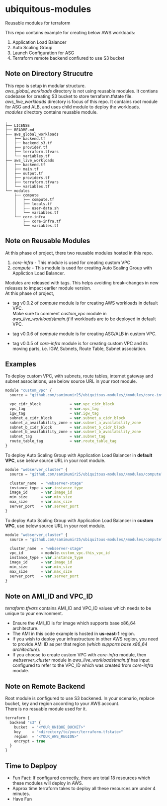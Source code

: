 # ubiquitous-modules
Reusable modules for terraform

This repo contains example for creating below AWS workloads:
1. Application Load Balancer
2. Auto Scaling Group
3. Launch Configuration for ASG
4. Terraform remote backend confiured to use S3 bucket

## Note on Directory Strucutre
This repo is setup in modular structure.\
*aws_global_workloads* directory is not using reusable modules. It contians codebase for creating S3 bucket to store terraform.tfstate file.\
*aws_live_workloads* directory is focus of this repo. It contains root module for ASG and ALB, and uses child module to deploy the workloads.\
*modules* directory contains reusable module.

```
.
├── LICENSE
├── README.md
├── aws_global_workloads
│   ├── backend.tf
│   ├── backend_s3.tf
│   ├── provider.tf
│   ├── terraform.tfvars
│   └── variables.tf
├── aws_live_workloads
│   ├── backend.tf
│   ├── main.tf
│   ├── output.tf
│   ├── providers.tf
│   ├── terraform.tfvars
│   └── variables.tf
└── modules
    ├── compute
    │   ├── compute.tf
    │   ├── locals.tf
    │   ├── user-data.sh
    │   └── variables.tf
    └── core-infra
        ├── core-infra.tf
        └── variables.tf

```

## Note on Reusable Modules

At this phase of project, there two reusable modules hosted in this repo.
1. *core-infra* - This module is used for creating custom VPC
2. *compute* - This module is used for creating Auto Scaling Group with Appliction Load Balancer.

Modules are released with tags. This helps avoiding break-changes in new releases to impact earlier module version.\
At this phase of project,
- tag v0.0.2 of *compute* module is for creating AWS workloads in default VPC.\
  Make sure to comment *custom_vpc* module in *aws_live_workloads\main.tf* if workloads are to be deployed in default VPC.

- tag v0.0.6 of *compute* module is for creating ASG/ALB in custom VPC.
- tag v0.0.5 of *core-infra* module is for creating custom VPC and its moving parts, i.e. IGW, Subnets, Route Table, Subnet association.

## Examples 

To deploy custom VPC, with subnets, route tables, internet gateway and subnet associations, use below source URL in your root module.

```javascript
module "custom_vpc" {
  source = "github.com/samimunir25/ubiquitous-modules//modules/core-infra?ref=v0.0.5"

  vpc_cidr_block             = var.vpc_cidr_block
  vpc_tag                    = var.vpc_tag
  igw_tag                    = var.igw_tag
  subnet_a_cidr_block        = var.subnet_a_cidr_block
  subnet_a_availability_zone = var.subnet_a_availability_zone
  subnet_b_cidr_block        = var.subnet_b_cidr_block
  subnet_b_availability_zone = var.subnet_b_availability_zone
  subnet_tag                 = var.subnet_tag
  route_table_tag            = var.route_table_tag
}
```

To deploy Auto Scaling Group with Application Load Balancer in **default VPC**, use below source URL in your root module.
```javascript
module "webserver_cluster" {
  source = "github.com/samimunir25/ubiquitous-modules//modules/compute?ref=v0.0.2"

  cluster_name  = "webserver-stage"
  instance_type = var.instance_type
  image_id      = var.image_id
  min_size      = var.min_size
  max_size      = var.max_size
  server_port   = var.server_port
}
```
To deploy Auto Scaling Group with Application Load Balancer in **custom VPC**, use below source URL in your root module.
```javascript
module "webserver_cluster" {
  source = "github.com/samimunir25/ubiquitous-modules//modules/compute?ref=v0.0.6"

  cluster_name  = "webserver-stage"
  vpc_id        = module.custom_vpc.this_vpc_id
  instance_type = var.instance_type
  image_id      = var.image_id
  min_size      = var.min_size
  max_size      = var.max_size
  server_port   = var.server_port
}
```
## Note on AMI_ID and VPC_ID

*terraform.tfvars* contains AMI_ID and VPC_ID values which needs to be unique to your environment.
- Ensure the AMI_ID is for image which supports base x86_64 architecture.
- The AMI in this code example is hosted in **us-east-1** region. 
- If you wish to deploy your infrastructure in other AWS region, you need to provide AMI ID as per that region (*which supports base x86_64 architecture*).
- If you choose to create custom VPC with *core-infra* module, then *webserver_cluster* module in *aws_live_workloads\main.tf* has input        configured to refer to the VPC_ID which was created from *core-infra* module.

## Note on Remote Backend

Root module is configured to use S3 backened. In your scenario, replace bucket, key and region according to your AWS account.\
There is no resuable module used for it. 

```javascript
terraform {
  backend "s3" {
    bucket  = "<YOUR_UNIQUE_BUCKET>"
    key     = "<directory/to/your/terraform.tfstate>"
    region  = "<YOUR_AWS_REGION>"
    encrypt = true
  }
}
```
## Time to Deplpoy 

- Fun Fact: If configured correctly, there are total 18 resources which these modules will deploy in AWS. 
- Approx time terraform takes to deploy all these resources are under 4 minutes.
- Have Fun